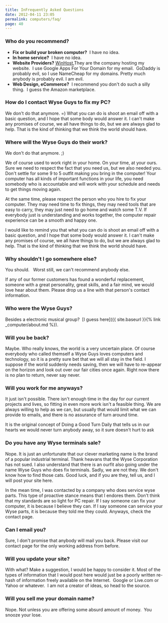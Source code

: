 ```yaml
---
title: InFrequently Asked Questions
date: 2012-04-11 23:05
permalink: computers/faq/
page: 40
---
```


### Who do you recommend?

 - **Fix or build your broken computer?**  I have no idea.
 - **In home service?**  I have no idea.
 - **Website Providers?** <a href="http://www.winhost.com/" target="_blank">WinHost.</a>They are the company hosting my website.  I use Google Apps For Your Domain for my email.  GoDaddy is probably evil, so I use NameCheap for my domains.  Pretty much anybody is probably evil.  I am evil.
 - **Web Design, eCommerce?**  I recommend you don't do such a silly thing.  I guess the Amazon marketplace.

### How do I contact Wyse Guys to fix my PC?

We don't do that anymore. =) What you can do is shoot an email off with a basic question, and I hope that some body would answer it. I can't make any promises of course, we all have things to do, but we are always glad to help. That is the kind of thinking that we think the world should have.

### Where will the Wyse Guys do their work?

We don't do that anymore. ;)

We of course used to work right in your home. On your time, at your ours. Sure we need to respect the fact that you need us, but we also needed you. Don't settle for some 9 to 5 outfit making you bring in the computer! Your computer has all kinds of important functions in your life, you need somebody who is accountable and will work with your schedule and needs to get things moving again.

At the same time, please respect the person who you hire to fix your computer. They may need time to fix things, they may need tools that are easy to carry, they may just need to go home and watch some T.V. If everybody just is understanding and works together, the computer repair experience can be a smooth and happy one.

I would like to remind you that what you can do is shoot an email off with a basic question, and I hope that some body would answer it. I can't make any promises of course, we all have things to do, but we are always glad to help. That is the kind of thinking that we think the world should have.

### Why shouldn't I go somewhere else?

You should.   Worst still, we can't recommend anybody else.

If any of our former customers has found a wonderful replacement, someone with a great personality, great skills, and a fair mind, we would love hear about them. Please drop us a line with that person's contact information.

### Who were the Wyse Guys?

Besides a electronic musical group?  [I guess here]({{ site.baseurl }}{% link _computer/about.md %}).

### Will you be back?

Maybe. Who really knows, the world is a very uncertain place. Of course everybody who called themself a Wyse Guys loves computers and technology, so it is a pretty sure bet that we will all stay in the field. I suppose if the world suddenly needs saving, then we will have to re-appear on the horizon and look out over our fair cities once again. Right now there is no plan to return, never say never.

### Will you work for me anyways?

It just isn't possible. There isn't enough time in the day for our current projects and lives, so fitting in even more work isn't a feasible thing. We are always willing to help as we can, but usually that would limit what we can provide to emails, and there is no assurance of turn around time.

It is the original concept of Doing a Good Turn Daily that tells us in our hearts we would never turn anybody away, so it sure doesn't hurt to ask

### Do you have any Wyse terminals sale?

Nope. It is just an unfortunate that our clever marketing name is the brand of a popular industrial terminal. Thank heavans that the Wyse Corporation has not sued. I also understand that there is an ourfit also going under the name Wyse Guys who does fix terminals. Sadly, we are not they. We don't know how to find those cats. Good luck, and if you are they, tell us, and I will post your site here.

In the mean time, I was contacted by a company who does service wyse parts. This type of proactive stance means that I endores them. Don't think that my standards are so light for PC repair. If I say someone can fix your computer, it is because I believe they can. If I say someone can service your Wyse parts, it is because they told me they could. Anyways, check the contact page.

### Can I email you?

Sure, I don't promise that anybody will mail you back. Please visit our contact page for the only working address from before.

### Will you update your site?

With what? Make a suggestion, I would be happy to consider it. Most of the types of information that I would post here would just be a poorly written re-hash of information freely available on the Internet.  Google or Live.com or Yahoo or whatever.  I am not a creator of ideas, so head to the source.

### Will you sell me your domain name?

Nope. Not unless you are offering some absurd amount of money.  You snooze your lose.